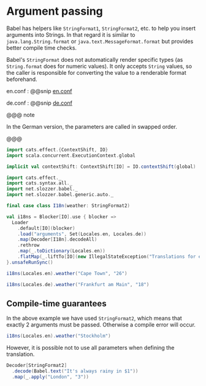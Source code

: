 # Argument passing

Babel has helpers like `StringFormat1`, `StringFormat2`, etc. to help you insert arguments into Strings. In that regard it is similar to `java.lang.String.format` or `java.text.MessageFormat.format` but provides better compile time checks.

Babel's `StringFormat` does not automatically render specific types (as `String.format` does for numeric values). It only accepts `String` values, so the caller is responsible for converting the value to a renderable format beforehand.

en.conf
: @@snip [en.conf](/modules/documentation/resources/arguments/en.conf)

de.conf
: @@snip [de.conf](/modules/documentation/resources/arguments/de.conf)

@@@ note

In the German version, the parameters are called in swapped order.

@@@

```scala mdoc:invisible
import cats.effect.{ContextShift, IO}
import scala.concurrent.ExecutionContext.global

implicit val contextShift: ContextShift[IO] = IO.contextShift(global)
```

```scala mdoc
import cats.effect._
import cats.syntax.all._
import net.slozzer.babel._
import net.slozzer.babel.generic.auto._

final case class I18n(weather: StringFormat2)

val i18ns = Blocker[IO].use { blocker =>
  Loader
    .default[IO](blocker)
    .load("arguments", Set(Locales.en, Locales.de))
    .map(Decoder[I18n].decodeAll)
    .rethrow
    .map(_.toDictionary(Locales.en))
    .flatMap(_.liftTo[IO](new IllegalStateException("Translations for en missing")))
}.unsafeRunSync()
```

```scala mdoc
i18ns(Locales.en).weather("Cape Town", "26")
```

```scala mdoc
i18ns(Locales.de).weather("Frankfurt am Main", "18")
```

## Compile-time guarantees

In the above example we have used `StringFormat2`, which means that exactly 2 arguments must be passed. Otherwise a compile error will occur.

```scala mdoc:fail
i18ns(Locales.en).weather("Stockholm")
```

However, it is possible not to use all parameters when defining the translation.

```scala mdoc
Decoder[StringFormat2]
  .decode(Babel.text("It's always rainy in $1"))
  .map(_.apply("London", "3"))
```